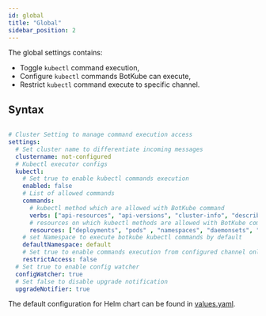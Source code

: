 ```yaml
---
id: global
title: "Global"
sidebar_position: 2
---
```


The global settings contains:

- Toggle `kubectl` command execution,
- Configure `kubectl` commands BotKube can execute,
- Restrict `kubectl` command execute to specific channel.

## Syntax

```yaml

# Cluster Setting to manage command execution access
settings:
  # Set cluster name to differentiate incoming messages
  clustername: not-configured
  # Kubectl executor configs
  kubectl:
    # Set true to enable kubectl commands execution
    enabled: false
    # List of allowed commands
    commands:
      # kubectl method which are allowed with BotKube command
      verbs: ["api-resources", "api-versions", "cluster-info", "describe", "diff", "explain", "get", "logs", "top", "auth"]
      # resources on which kubectl methods are allowed with BotKube commands
      resources: ["deployments", "pods" , "namespaces", "daemonsets", "statefulsets", "storageclasses", "nodes"]
    # set Namespace to execute botkube kubectl commands by default
    defaultNamespace: default
    # Set true to enable commands execution from configured channel only
    restrictAccess: false
  # Set true to enable config watcher
  configWatcher: true
  # Set false to disable upgrade notification
  upgradeNotifier: true
```

The default configuration for Helm chart can be found in [values.yaml](https://github.com/kubeshop/botkube/blob/main/helm/botkube/values.yaml).
